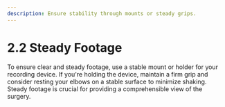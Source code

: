 ```yaml
---
description: Ensure stability through mounts or steady grips.
---
```


# 2.2 Steady Footage

To ensure clear and steady footage, use a stable mount or holder for your recording device. If you're holding the device, maintain a firm grip and consider resting your elbows on a stable surface to minimize shaking. Steady footage is crucial for providing a comprehensible view of the surgery.
